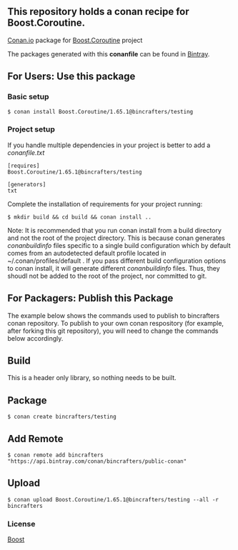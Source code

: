 ## This repository holds a conan recipe for Boost.Coroutine.

[Conan.io](https://conan.io) package for [Boost.Coroutine](https://github.com/Boostorg/Coroutine) project

The packages generated with this **conanfile** can be found in [Bintray](https://bintray.com/bincrafters/public-conan/Boost.Coroutine%3Abincrafters).

## For Users: Use this package

### Basic setup

    $ conan install Boost.Coroutine/1.65.1@bincrafters/testing

### Project setup

If you handle multiple dependencies in your project is better to add a *conanfile.txt*

    [requires]
    Boost.Coroutine/1.65.1@bincrafters/testing

    [generators]
    txt

Complete the installation of requirements for your project running:</small></span>

    $ mkdir build && cd build && conan install ..
	
Note: It is recommended that you run conan install from a build directory and not the root of the project directory.  This is because conan generates *conanbuildinfo* files specific to a single build configuration which by default comes from an autodetected default profile located in ~/.conan/profiles/default .  If you pass different build configuration options to conan install, it will generate different *conanbuildinfo* files.  Thus, they shoudl not be added to the root of the project, nor committed to git. 

## For Packagers: Publish this Package

The example below shows the commands used to publish to bincrafters conan repository. To publish to your own conan respository (for example, after forking this git repository), you will need to change the commands below accordingly. 

## Build  

This is a header only library, so nothing needs to be built.

## Package 

    $ conan create bincrafters/testing
	
## Add Remote

	$ conan remote add bincrafters "https://api.bintray.com/conan/bincrafters/public-conan"

## Upload

    $ conan upload Boost.Coroutine/1.65.1@bincrafters/testing --all -r bincrafters

### License
[Boost](LICENSE)
